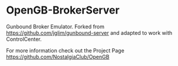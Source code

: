 # OpenGB-BrokerServer

Gunbound Broker Emulator.
Forked from https://github.com/jglim/gunbound-server and adapted to work with ControlCenter.

For more information check out the Project Page https://github.com/NostalgiaClub/OpenGB